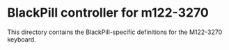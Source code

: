 # BlackPill controller for m122-3270

This directory contains the BlackPill-specific definitions for the M122-3270 keyboard.
